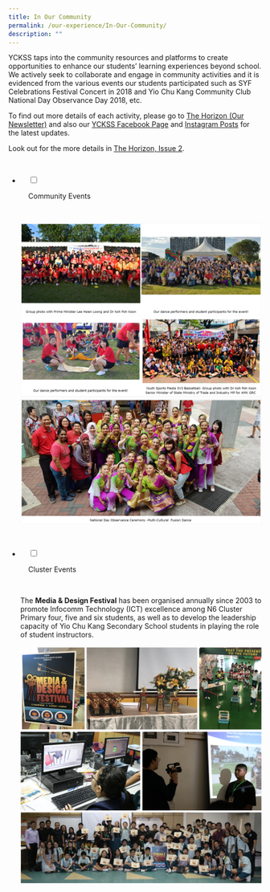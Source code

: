 ```yaml
---
title: In Our Community
permalink: /our-experience/In-Our-Community/
description: ""
---
```

YCKSS taps into the community resources and platforms to create opportunities to enhance our students’ learning experiences beyond school. We actively seek to collaborate and engage in community activities and it is evidenced from the various events our students participated such as SYF Celebrations Festival Concert in 2018 and Yio Chu Kang Community Club National Day Observance Day 2018, etc.

To find out more details of each activity, please go to [The Horizon (Our Newsletter)](https://yiochukangsec.moe.edu.sg/our-experience/the-horizon-newsletter) and also our [YCKSS Facebook Page](https://www.facebook.com/yiochukangsec) and [Instagram Posts](https://www.instagram.com/yoloyio/) for the latest updates.

Look out for the more details in [The Horizon, Issue 2](/files/In%20Our%20Community/The%20Horizon%20Issue%202%20(July%20-%20Nov%202018).pdf).

<ul class="jekyllcodex_accordion">

  <li>

    <input type="checkbox" id="accordion1">

    <label for="accordion1">Community Events</label>

    <div>

<p> <img style="width:100%;height:50%" src="/images/Our%20Experience/In%20Our%20Community/Community%20Events/C1.png">
			<img style="width:100%;height:50%" src="/images/Our%20Experience/In%20Our%20Community/Community%20Events/C2.png">
			<img style="width:100%;height:50%" src="/images/Our%20Experience/In%20Our%20Community/Community%20Events/C3.png"></p>

    </div>

</li>
	<li>

    <input type="checkbox" id="accordion2">

    <label for="accordion2">Cluster Events</label>

    <div>

<p>The <b>Media & Design Festival</b> has been organised annually since 2003 to promote Infocomm Technology (ICT) excellence among N6 Cluster Primary four, five and six students, as well as to develop the leadership capacity of Yio Chu Kang Secondary School students in playing the role of student instructors.<br><br>
			<img style="width:100%;height:50%" src="/images/Our%20Experience/In%20Our%20Community/Cluster%20Events/C1.png">
	<img style="width:100%;height:50%" src="/images/Our%20Experience/In%20Our%20Community/Cluster%20Events/C2.png"> 
	<img style="width:100%;height:50%" src="/images/Our%20Experience/In%20Our%20Community/Cluster%20Events/C3.png"> 
			</p>

    </div>

</li>
	
	

	
</ul>